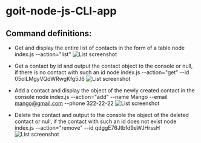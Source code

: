 # goit-node-js-CLI-app

## Command definitions:

- Get and display the entire list of contacts in the form of a table
  node index.js --action="list"
  ![List screenshot](https://api.monosnap.com/file/download?id=YHZ4eTzvGl1pNfWwQ5U3Wm0oY7BuOQ)

- Get a contact by id and output the contact object to the console or null, if there is no contact with such an id
  node index.js --action="get" --id 05olLMgyVQdWRwgKfg5J6
  ![List screenshot](https://monosnap.com/file/Q9BaPuy5ZB9M42XP6mnKeBMieZDRln)

- Add a contact and display the object of the newly created contact in the console
  node index.js --action="add" --name Mango --email mango@gmail.com --phone 322-22-22
  ![List screenshot](https://monosnap.com/file/pS1QZZ9qOgQkFYkxSazbVRlsF1ge09)

- Delete the contact and output to the console the object of the deleted contact or null, if the contact with such an id does not exist
  node index.js --action="remove" --id qdggE76Jtbfd9eWJHrssH
  ![List screenshot](https://monosnap.com/file/Uh1fgrVZFjBLWzlVmNy79RZYdi8b6Y)
